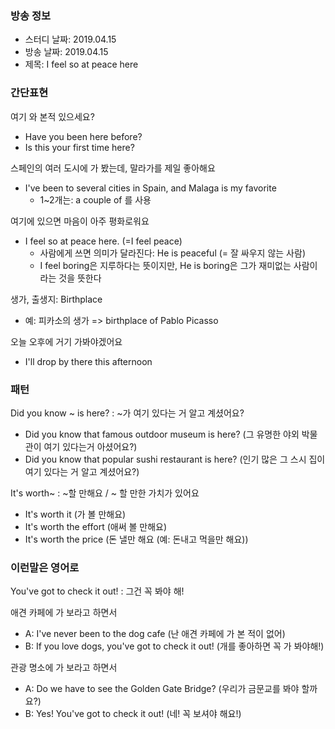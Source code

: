 ### 방송 정보
- 스터디 날짜: 2019.04.15
- 방송 날짜: 2019.04.15
- 제목: I feel so at peace here

### 간단표현
여기 와 본적 있으세요?
- Have you been here before?
- Is this your first time here?

스페인의 여러 도시에 가 봤는데, 말라가를 제일 좋아해요
- I've been to several cities in Spain, and Malaga is my favorite
   - 1~2개는: a couple of 를 사용

여기에 있으면 마음이 아주 평화로워요
- I feel so at peace here. (=I feel peace)
   - 사람에게 쓰면 의미가 달라진다: He is peaceful (= 잘 싸우지 않는 사람)
   - I feel boring은 지루하다는 뜻이지만, He is boring은 그가 재미없는 사람이라는 것을 뜻한다

생가, 출생지: Birthplace
- 예: 피카소의 생가 => birthplace of Pablo Picasso

오늘 오후에 거기 가봐야겠어요
- I'll drop by there this afternoon

### 패턴
Did you know ~ is here? : ~가 여기 있다는 거 알고 계셨어요?
- Did you know that famous outdoor museum is here? (그 유명한 야외 박물관이 여기 있다는거 아셨어요?)
- Did you know that popular sushi restaurant is here? (인기 많은 그 스시 집이 여기 있다는 거 알고 계셨어요?)

It's worth~ : ~할 만해요 / ~ 할 만한 가치가 있어요
- It's worth it (가 볼 만해요)
- It's worth the effort (애써 볼 만해요)
- It's worth the price (돈 낼만 해요 (예: 돈내고 먹을만 해요))

### 이런말은 영어로
You've got to check it out! : 그건 꼭 봐야 해!

애견 카페에 가 보라고 하면서
- A: I've never been to the dog cafe (난 애견 카페에 가 본 적이 없어)
- B: If you love dogs, you've got to check it out! (개를 좋아하면 꼭 가 봐야해!)

관광 명소에 가 보라고 하면서
- A: Do we have to see the Golden Gate Bridge? (우리가 금문교를 봐야 할까요?)
- B: Yes! You've got to check it out! (네! 꼭 보셔야 해요!)